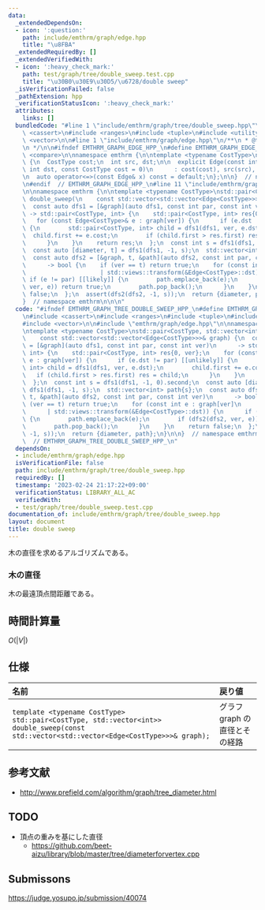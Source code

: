 ```yaml
---
data:
  _extendedDependsOn:
  - icon: ':question:'
    path: include/emthrm/graph/edge.hpp
    title: "\u8FBA"
  _extendedRequiredBy: []
  _extendedVerifiedWith:
  - icon: ':heavy_check_mark:'
    path: test/graph/tree/double_sweep.test.cpp
    title: "\u30B0\u30E9\u30D5/\u6728/double sweep"
  _isVerificationFailed: false
  _pathExtension: hpp
  _verificationStatusIcon: ':heavy_check_mark:'
  attributes:
    links: []
  bundledCode: "#line 1 \"include/emthrm/graph/tree/double_sweep.hpp\"\n\n\n\n#include\
    \ <cassert>\n#include <ranges>\n#include <tuple>\n#include <utility>\n#include\
    \ <vector>\n\n#line 1 \"include/emthrm/graph/edge.hpp\"\n/**\n * @title \u8FBA\
    \n */\n\n#ifndef EMTHRM_GRAPH_EDGE_HPP_\n#define EMTHRM_GRAPH_EDGE_HPP_\n\n#include\
    \ <compare>\n\nnamespace emthrm {\n\ntemplate <typename CostType>\nstruct Edge\
    \ {\n  CostType cost;\n  int src, dst;\n\n  explicit Edge(const int src, const\
    \ int dst, const CostType cost = 0)\n      : cost(cost), src(src), dst(dst) {}\n\
    \n  auto operator<=>(const Edge& x) const = default;\n};\n\n}  // namespace emthrm\n\
    \n#endif  // EMTHRM_GRAPH_EDGE_HPP_\n#line 11 \"include/emthrm/graph/tree/double_sweep.hpp\"\
    \n\nnamespace emthrm {\n\ntemplate <typename CostType>\nstd::pair<CostType, std::vector<int>>\
    \ double_sweep(\n    const std::vector<std::vector<Edge<CostType>>>& graph) {\n\
    \  const auto dfs1 = [&graph](auto dfs1, const int par, const int ver)\n     \
    \ -> std::pair<CostType, int> {\n    std::pair<CostType, int> res{0, ver};\n \
    \   for (const Edge<CostType>& e : graph[ver]) {\n      if (e.dst != par) [[unlikely]]\
    \ {\n        std::pair<CostType, int> child = dfs1(dfs1, ver, e.dst);\n      \
    \  child.first += e.cost;\n        if (child.first > res.first) res = child;\n\
    \      }\n    }\n    return res;\n  };\n  const int s = dfs1(dfs1, -1, 0).second;\n\
    \  const auto [diameter, t] = dfs1(dfs1, -1, s);\n  std::vector<int> path{s};\n\
    \  const auto dfs2 = [&graph, t, &path](auto dfs2, const int par, const int ver)\n\
    \      -> bool {\n    if (ver == t) return true;\n    for (const int e : graph[ver]\n\
    \                     | std::views::transform(&Edge<CostType>::dst)) {\n     \
    \ if (e != par) [[likely]] {\n        path.emplace_back(e);\n        if (dfs2(dfs2,\
    \ ver, e)) return true;\n        path.pop_back();\n      }\n    }\n    return\
    \ false;\n  };\n  assert(dfs2(dfs2, -1, s));\n  return {diameter, path};\n}\n\n\
    }  // namespace emthrm\n\n\n"
  code: "#ifndef EMTHRM_GRAPH_TREE_DOUBLE_SWEEP_HPP_\n#define EMTHRM_GRAPH_TREE_DOUBLE_SWEEP_HPP_\n\
    \n#include <cassert>\n#include <ranges>\n#include <tuple>\n#include <utility>\n\
    #include <vector>\n\n#include \"emthrm/graph/edge.hpp\"\n\nnamespace emthrm {\n\
    \ntemplate <typename CostType>\nstd::pair<CostType, std::vector<int>> double_sweep(\n\
    \    const std::vector<std::vector<Edge<CostType>>>& graph) {\n  const auto dfs1\
    \ = [&graph](auto dfs1, const int par, const int ver)\n      -> std::pair<CostType,\
    \ int> {\n    std::pair<CostType, int> res{0, ver};\n    for (const Edge<CostType>&\
    \ e : graph[ver]) {\n      if (e.dst != par) [[unlikely]] {\n        std::pair<CostType,\
    \ int> child = dfs1(dfs1, ver, e.dst);\n        child.first += e.cost;\n     \
    \   if (child.first > res.first) res = child;\n      }\n    }\n    return res;\n\
    \  };\n  const int s = dfs1(dfs1, -1, 0).second;\n  const auto [diameter, t] =\
    \ dfs1(dfs1, -1, s);\n  std::vector<int> path{s};\n  const auto dfs2 = [&graph,\
    \ t, &path](auto dfs2, const int par, const int ver)\n      -> bool {\n    if\
    \ (ver == t) return true;\n    for (const int e : graph[ver]\n               \
    \      | std::views::transform(&Edge<CostType>::dst)) {\n      if (e != par) [[likely]]\
    \ {\n        path.emplace_back(e);\n        if (dfs2(dfs2, ver, e)) return true;\n\
    \        path.pop_back();\n      }\n    }\n    return false;\n  };\n  assert(dfs2(dfs2,\
    \ -1, s));\n  return {diameter, path};\n}\n\n}  // namespace emthrm\n\n#endif\
    \  // EMTHRM_GRAPH_TREE_DOUBLE_SWEEP_HPP_\n"
  dependsOn:
  - include/emthrm/graph/edge.hpp
  isVerificationFile: false
  path: include/emthrm/graph/tree/double_sweep.hpp
  requiredBy: []
  timestamp: '2023-02-24 21:17:22+09:00'
  verificationStatus: LIBRARY_ALL_AC
  verifiedWith:
  - test/graph/tree/double_sweep.test.cpp
documentation_of: include/emthrm/graph/tree/double_sweep.hpp
layout: document
title: double sweep
---
```


木の直径を求めるアルゴリズムである。


### 木の直径

木の最遠頂点間距離である。


## 時間計算量

$O(\lvert V \rvert)$


## 仕様

|名前|戻り値|
|:--|:--|
|`template <typename CostType>`<br>`std::pair<CostType, std::vector<int>> double_sweep(const std::vector<std::vector<Edge<CostType>>>& graph);`|グラフ $\mathrm{graph}$ の直径とその経路|


## 参考文献

- http://www.prefield.com/algorithm/graph/tree_diameter.html


## TODO

- 頂点の重みを基にした直径
  - https://github.com/beet-aizu/library/blob/master/tree/diameterforvertex.cpp


## Submissons

https://judge.yosupo.jp/submission/40074
